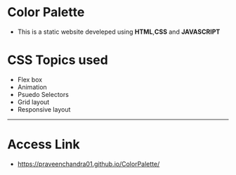 # Color Palette
- This is a static website develeped using **HTML**,**CSS** and **JAVASCRIPT** 
# CSS Topics used
- Flex box
- Animation
- Psuedo Selectors
- Grid layout
- Responsive layout
---
# Access Link
 - https://praveenchandra01.github.io/ColorPalette/
